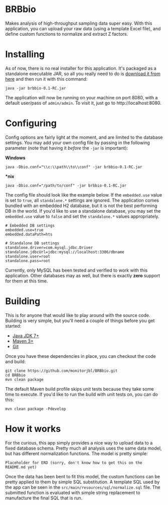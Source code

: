 # BRBbio

Makes analysis of high-throughput sampling data super easy. With this application, you can upload your raw data (using a template Excel file), and define custom functions to normalize and extract Z factors.

# Installing

As of now, there is no real installer for this application. It's packaged as a standalone executable JAR, so all you really need to do is [download it from here](https://github.com/monitorjbl/BRBbio/releases/tag/0.1-RC) and then run it with this command:

```
java -jar brbbio-0.1-RC.jar
```

The application will now be running on your machine on port 8080, with a default user/pass of `admin/admin`. To visit it, just go to http://localhost:8080.

# Configuring

Config options are fairly light at the moment, and are limited to the database settings. You may add your own config file by passing in the following parameter (note that having it *before* the `-jar` is important):

**Windows**

```
java -Dbio.conf="\\c:\\path\\to\\conf" -jar brbbio-0.1-RC.jar
```

**\*nix**

```
java -Dbio.conf="/path/to/conf" -jar brbbio-0.1-RC.jar
```

The config file should look like the example below. If the `embedded.use` value is set to `true`, all `standalone.*` settings are ignored. The application comes bundled with an embedded H2 database, but it is not the best performing DB in the world. If you'd like to use a standalone database, you may set the `embedded.use` value to `false` and set the `standalone.*` values appropriately.

```
# Embedded DB settings
embedded.use=true
embedded.dataPath=hts

# Standalone DB settings
standalone.driver=com.mysql.jdbc.Driver
standalone.jdbcUrl=jdbc:mysql://localhost:3306/dbname
standalone.user=root
standalone.pass=root
```

Currently, only MySQL has been tested and verified to work with this application. Other databases may as well, but there is exactly **zero** support for them at this time. 

# Building

This is for anyone that would like to play around with the source code. Building is very simple, but you'll need a couple of things before you get started:

* [Java JDK 7+](http://www.oracle.com/technetwork/java/javase/downloads/jdk7-downloads-1880260.html)
* [Maven 3+](http://maven.apache.org/download.cgi)
* [Git](http://git-scm.com/book/en/Getting-Started-Installing-Git)

Once you have these dependencies in place, you can checkout the code and build:

```
git clone https://github.com/monitorjbl/BRBbio.git
cd BRBbio
mvn clean package
```

The default Maven build profile skips unit tests because they take some time to execute. If you'd like to run the build with unit tests on, you can do this:

```
mvn clean package -Pdevelop
```

# How it works

For the curious, this app simply provides a nice way to upload data to a fixed database schema. Pretty much all analysis uses the same data model, but has different normalization functions. The model is pretty simple:

```
Placeholder for ERD (sorry, don't know how to get this on the README.md yet)
```

Once the data has been bent to fit this model, the custom functions can be pretty applied to them by simple SQL substitution. A template SQL used by the app can be seen in the `src/main/resources/sql/normalize.sql` file. The submitted function is evaluated with simple string replacement to manufacture the final SQL that is run.
